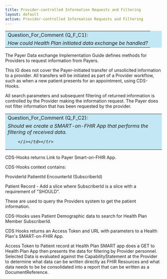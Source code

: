 ```yaml
---
title: Provider-controlled Information Requests and Filtering
layout: default
active: Provider-controlled Information Requests and Filtering
---
```


<table style="background-color:rgb(195,231,244);width:100%;">
	<tr><td>Question_For_Comment (Q_F_C1):</td></tr>
  <tr><td><i>
		How could Health Plan initiated data exchange be handled? 
		</i></td></tr>	
</table>

The Payer Data exchange Implementation Guide defines methods for Providers to request information from Payers.

This IG does not cover the Payer-initiated transfer of unsolicited information to a provider. All transfers will be initiated as part of a Provider workflow, such as when a new patient presents for an appointment, using CDS-Hooks.

All search parameters and subsequent filtering of returned information is controlled by the Provider making the information request.  The Payer does not filter information that has been requested by the provider.

<table style="background-color:rgb(195,231,244);width:100%;">
	<tr><td>Question_For_Comment (Q_F_C2):</td></tr>
  <tr><td><i>
		Should we create a SMART-on-FHIR App that performs the filtering of received data.
		
		</i></td></tr>	
</table>

CDS-Hooks returns Link to Payer Smart-on-FHIR App.

CDS-Hooks context contains:

ProviderId
PatientId
EncounterId
(SubscriberId)

Patient Record - Add a slice where SubscriberId is a slice with a requirement of "SHOULD".

These are used to query the Providers system to get the patient information.

CDS-Hooks uses Patient Demographic data to search for Health Plan Member SubscriberId.

CDS Hooks returns an Access Token and URL with parameters to a Health Plan's SMART-on-FHIR App.

Access Token to Patient record at Health Plan
SMART app does a GET to Health Plan
App then presents the data for filtering by Provider personnel.
Selected Data is evaluated against the CapabilityStatement at the Provider to determine what data can be written directly as FHIR Resources and what data needs to be be consolidated into a report that can be written as a DocumentReference.


